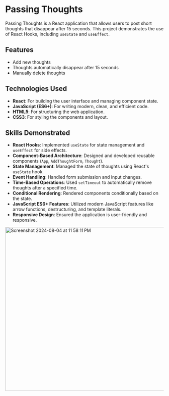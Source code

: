 # Passing Thoughts

Passing Thoughts is a React application that allows users to post short thoughts that disappear after 15 seconds. This project demonstrates the use of React Hooks, including `useState` and `useEffect`.

## Features

- Add new thoughts
- Thoughts automatically disappear after 15 seconds
- Manually delete thoughts

## Technologies Used

- **React**: For building the user interface and managing component state.
- **JavaScript (ES6+)**: For writing modern, clean, and efficient code.
- **HTML5**: For structuring the web application.
- **CSS3**: For styling the components and layout.

## Skills Demonstrated

- **React Hooks**: Implemented `useState` for state management and `useEffect` for side effects.
- **Component-Based Architecture**: Designed and developed reusable components (`App`, `AddThoughtForm`, `Thought`).
- **State Management**: Managed the state of thoughts using React's `useState` hook.
- **Event Handling**: Handled form submission and input changes.
- **Time-Based Operations**: Used `setTimeout` to automatically remove thoughts after a specified time.
- **Conditional Rendering**: Rendered components conditionally based on the state.
- **JavaScript ES6+ Features**: Utilized modern JavaScript features like arrow functions, destructuring, and template literals.
- **Responsive Design**: Ensured the application is user-friendly and responsive.

<img width="519" alt="Screenshot 2024-08-04 at 11 58 11 PM" src="https://github.com/user-attachments/assets/378fa9cc-105d-4988-b312-276c64b06772">

